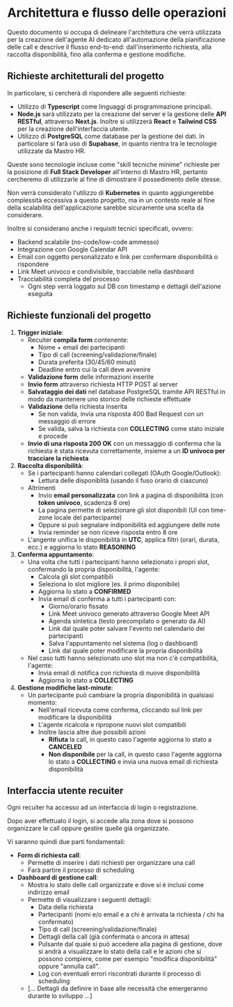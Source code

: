 # Architettura e flusso delle operazioni

Questo documento si occupa di delineare l'architettura che verrà utilizzata per la creazione dell'agente AI dedicato all'automazione della pianificazione delle call e descrive il flusso end-to-end: dall'inserimento richiesta, alla raccolta disponibilità, fino alla conferma e gestione modifiche.

## Richieste architetturali del progetto

In particolare, si cercherà di rispondere alle seguenti richieste:
- Utilizzo di **Typescript** come linguaggi di programmazione principali.
- **Node.js** sarà utilizzato per la creazione del server e la gestione delle **API RESTful**, attraverso **Next.js**. Inoltre si utilizzerà **React** e **Tailwind CSS** per la creazione dell'interfaccia utente.
- Utilizzo di **PostgreSQL** come database per la gestione dei dati. In particolare si farà uso di **Supabase**, in quanto rientra tra le tecnologie utilizzate da Mastro HR.

Queste sono tecnologie incluse come "skill tecniche minime" richieste per la posizione di **Full Stack Developer** all'interno di Mastro HR, pertanto cercheremo di utilizzarle al fine di dimostrare il possedimento delle stesse.

Non verrà considerato l'utilizzo di **Kubernetes** in quanto aggiungerebbe complessità eccessiva a questo progetto, ma in un contesto reale al fine della scalabilità dell'applicazione sarebbe sicuramente una scelta da considerare.

Inoltre si considerano anche i requisiti tecnici specificati, ovvero:
- Backend scalabile (no-code/low-code ammesso)
- Integrazione con Google Calendar API
- Email con oggetto personalizzato e link per confermare disponibilità o rispondere
- Link Meet univoco e condivisibile, tracciabile nella dashboard
- Tracciabilità completa del processo
  - Ogni step verrà loggato sul DB con timestamp e dettagli dell'azione eseguita

## Richieste funzionali del progetto

1. **Trigger iniziale**: 
     - Recuiter **compila form** contenente:
        - Nome + email dei partecipanti
        - Tipo di call (screening/validazione/finale)
        - Durata preferita (30/45/60 minuti)
        - Deadline entro cui la call deve avvenire
      - **Validazione form** delle informazioni inserite
      - **Invio form** attraverso richiesta HTTP POST al server
      - **Salvataggio dei dati** nel database PostgreSQL tramite API RESTful in modo da mantenere uno storico delle richieste effettuate
      - **Validazione** della richiesta inserita
        - Se non valida, invia una risposta 400 Bad Request con un messaggio di errore
        - Se valida, salva la richiesta con **COLLECTING** come stato iniziale e procede
      - **Invio di una risposta 200 OK** con un messaggio di conferma che la richiesta è stata ricevuta correttamente, insieme a un **ID univoco per tracciare la richiesta**
2. **Raccolta disponibilità**: 
    - Se i partecipanti hanno calendari collegati (OAuth Google/Outlook):
      - Lettura delle disponiblità (usando il fuso orario di ciascuno)
    - Altrimenti
      - Invio **email personalizzata** con link a pagina di disponibilità (con **token univoco**, scadenza 8 ore)
      - La pagina permette di selezionare gli slot disponibili (UI con time-zone locale del partecipante)
      - Oppure si può segnalare indiponibilità ed aggiungere delle note
      - Invia reminder se non riceve risposta entro 8 ore
    - L'angente unifica le disponibilità in **UTC**, applica filtri (orari, durata, ecc.) e aggiorna lo stato **REASONING**
3. **Conferma appuntamento**:
    - Una volta che tutti i partecipanti hanno selezionato i propri slot, confermando la propria disponibilità, l'agente:
      - Calcola gli slot compatibili
      - Seleziona lo slot migliore (es. il primo disponibile)
      - Aggiorna lo stato a **CONFIRMED**
      - Invia email di conferma a tutti i partecipanti con:
        - Giorno/orario fissato
        - Link Meet univoco generato attraverso Google Meet API
        - Agenda sintetica (testo precompilato o generato da AI)
        - Link dal quale poter salvare l'evento nel calendario dei partecipanti
        - Salva l'appuntamento nel sistema (log o dashboard)
        - Link dal quale poter modificare la propria disponibilità
    - Nel caso tutti hanno selezionato uno slot ma non c'è compatibilità, l'agente:
      - Invia email di notifica con richiesta di nuove disponibilità
      - Aggiorna lo stato a **COLLECTING**
4. **Gestione modifiche last-minute**:
    - Un partecipante può cambiare la propria disponibilità in qualsiasi momento:
      - Nell'email ricevuta come conferma, cliccando sul link per modificare la disponibilità
      - L'agente ricalcola e ripropone nuovi slot compatibili
      - Inoltre lascia altre due possibili azioni
        - **Rifiuta** la call, in questo caso l'agente aggiorna lo stato a **CANCELED**
        - **Non disponibile** per la call, in questo caso l'agente aggiorna lo stato a **COLLECTING** e invia una nuova email di richiesta disponibilità 

## Interfaccia utente recuiter

Ogni recuiter ha accesso ad un interfaccia di login o registrazione.

Dopo aver effettuato il login, si accede alla zona dove si possono organizzare le call oppure gestire quelle già organizzate.

Vi saranno quindi due parti fondamentali:
- **Form di richiesta call**: 
  - Permette di inserire i dati richiesti per organizzare una call
  - Farà partire il processo di scheduling
- **Dashboard di gestione call**:
  - Mostra lo stato delle call organizzate e dove si è inclusi come indirizzo email
  - Permette di visualizzare i seguenti dettagli:
    - Data della richiesta
    - Partecipanti (nomi e/o email e a chi è arrivata la richiesta / chi ha confermato)
    - Tipo di call (screening/validazione/finale)
    - Dettagli della call (già confermata o ancora in attesa)
    - Pulsante dal quale si può accedere alla pagina di gestione, dove si andrà a visualizzare lo stato della call e le azioni che si possono compiere, come per esempio "modifica disponibilità" oppure "annulla call".
    - Log con eventuali errori riscontrati durante il processo di scheduling
  - [... Dettagli da definire in base alle necessità che emergeranno durante lo sviluppo ...]
